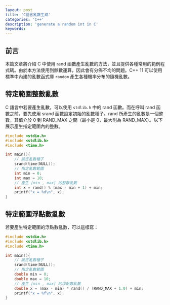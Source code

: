 ```yaml
---
layout: post
title: 'C語言亂數生成'
categories: 'C++'
description: 'generate a random int in C'
keywords: 
---
```


## 前言
本篇文章將介紹 C 中使用 rand 函數產生亂數的方法，並且提供各種常用的範例程式碼。由於本方法使用到餘數運算，因此會有分佈不均的問題。C++ 11 可以使用標準中內建的亂數函式庫 `random` 產生各種機率分布的隨機亂數。

## 特定範圍整數亂數
C 語言中若要產生亂數，可以使用 `stdlib.h` 中的 rand 函數。而在呼叫 rand 函數之前，要先使用 srand 函數設定初始的亂數種子。rand 所產生的亂數是一個整數，其值介於 0 到 RAND_MAX 之間（最小是 0，最大則為 RAND_MAX）。以下展示產生指定範圍內的整數。

```c
#include <stdio.h>
#include <stdlib.h>
#include <time.h>

int main(){
    // 設定亂數種子
    srand(time(NULL));
    // 指定亂數範圍
    int min = 0;
    int max = 10;
    // 產生 [min , max] 的整數亂數
    int x = rand() % (max - min + 1) + min;
    printf("x = %d\n", x);
}
```


## 特定範圍浮點數亂數
若要產生特定範圍的浮點數亂數，可以這樣寫：

```c
#include <stdio.h>
#include <stdlib.h>
#include <time.h>

int main(){
    // 設定亂數種子
    srand(time(NULL));
    // 指定亂數範圍
    double min = 0;
    double max = 10;
    // 產生 [min , max] 的浮點數亂數
    double x = (max - min) * rand() / (RAND_MAX + 1.0) + min;
    printf("x = %f\n", x);
}
```
